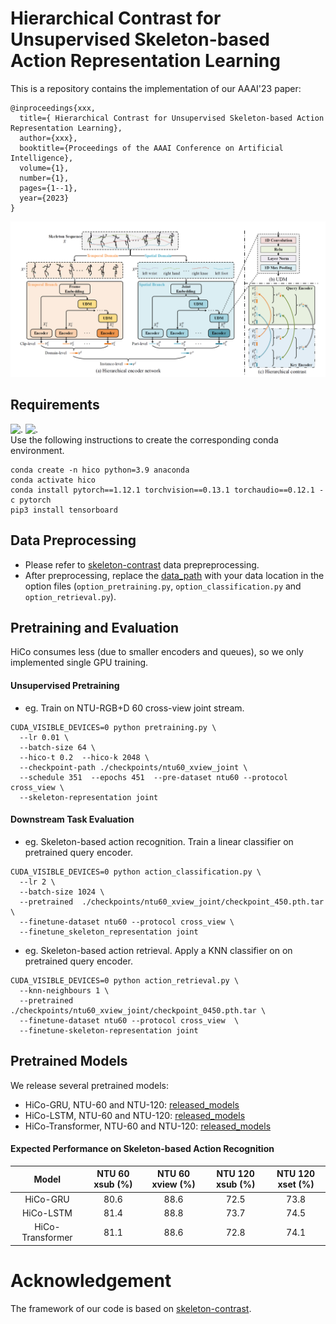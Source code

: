 # Hierarchical Contrast for Unsupervised Skeleton-based Action Representation Learning
This is a repository contains the implementation of our AAAI'23 paper:

```
@inproceedings{xxx,
  title={ Hierarchical Contrast for Unsupervised Skeleton-based Action Representation Learning},
  author={xxx},
  booktitle={Proceedings of the AAAI Conference on Artificial Intelligence},
  volume={1},
  number={1},
  pages={1--1},
  year={2023}
}
```
![image](./fig/hico.png)

## Requirements
![.](https://img.shields.io/badge/Python-3.9-yellow) ![.](https://img.shields.io/badge/Pytorch-1.12.1-yellow)  
Use the following instructions to create the corresponding conda environment. 
```
conda create -n hico python=3.9 anaconda
conda activate hico
conda install pytorch==1.12.1 torchvision==0.13.1 torchaudio==0.12.1 -c pytorch
pip3 install tensorboard
```

## Data Preprocessing
<!-- - Download raw [NTU-RGB+D 60 and 120](https://github.com/shahroudy/NTURGB-D). -->
- Please refer to [skeleton-contrast](https://github.com/fmthoker/skeleton-contrast) data prepreprocessing.
- After preprocessing, replace the [data_path](https://github.com/HuiGuanLab/HiCo/blob/081f97dd341e6e1a5884d7e75a9189aa233e96a3/options/options_pretraining.py#L17) with your data location in the option files (`option_pretraining.py`, `option_classification.py` and `option_retrieval.py`).

## Pretraining and Evaluation
HiCo consumes less (due to smaller encoders and queues), so we only implemented single GPU training.
#### Unsupervised Pretraining
- eg. Train on NTU-RGB+D 60 cross-view joint stream.
```
CUDA_VISIBLE_DEVICES=0 python pretraining.py \
  --lr 0.01 \
  --batch-size 64 \
  --hico-t 0.2  --hico-k 2048 \
  --checkpoint-path ./checkpoints/ntu60_xview_joint \
  --schedule 351  --epochs 451  --pre-dataset ntu60 --protocol cross_view \
  --skeleton-representation joint
```
#### Downstream Task Evaluation
- eg. Skeleton-based action recognition. Train a linear classifier on pretrained query encoder.
```
CUDA_VISIBLE_DEVICES=0 python action_classification.py \
  --lr 2 \
  --batch-size 1024 \
  --pretrained  ./checkpoints/ntu60_xview_joint/checkpoint_450.pth.tar \
  --finetune-dataset ntu60 --protocol cross_view \
  --finetune_skeleton_representation joint
```
- eg. Skeleton-based action retrieval. Apply a KNN classifier on on pretrained query encoder.
```
CUDA_VISIBLE_DEVICES=0 python action_retrieval.py \
  --knn-neighbours 1 \
  --pretrained  ./checkpoints/ntu60_xview_joint/checkpoint_0450.pth.tar \
  --finetune-dataset ntu60 --protocol cross_view  \
  --finetune-skeleton-representation joint
```
## Pretrained Models
We release several pretrained models:
- HiCo-GRU, NTU-60 and NTU-120: [released_models]()
- HiCo-LSTM, NTU-60 and NTU-120: [released_models]()
- HiCo-Transformer, NTU-60 and NTU-120: [released_models]()
#### Expected Performance on Skeleton-based Action Recognition
|     Model        | NTU 60 xsub (%) | NTU 60 xview (%) |   NTU 120 xsub (%)   |   NTU 120 xset (%)   |
| :--------------: | :-------------: | :--------------: | :-----------------:  | :-----------------:  |
| HiCo-GRU         |      80.6      |      88.6         |       72.5           |      73.8            |
| HiCo-LSTM        |      81.4      |      88.8         |       73.7           |      74.5            |
| HiCo-Transformer |      81.1      |      88.6         |       72.8           |      74.1            | 

# Acknowledgement
The framework of our code is based on [skeleton-contrast](https://github.com/fmthoker/skeleton-contrast).
